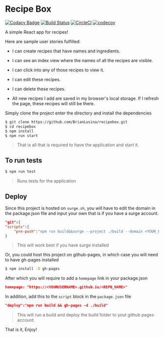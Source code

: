 # Recipe Box

[![Codacy Badge](https://api.codacy.com/project/badge/Grade/e3240ed89a234218adf0e31868e76089)](https://www.codacy.com/app/BrianLusina/recipebox?utm_source=github.com&utm_medium=referral&utm_content=BrianLusina/recipebox&utm_campaign=badger)
[![Build Status](https://travis-ci.org/BrianLusina/recipebox.svg?branch=master)](https://travis-ci.org/BrianLusina/recipebox)
[![CircleCI](https://circleci.com/gh/BrianLusina/recipebox.svg?style=svg)](https://circleci.com/gh/BrianLusina/recipebox)
[![codecov](https://codecov.io/gh/BrianLusina/recipebox/branch/master/graph/badge.svg)](https://codecov.io/gh/BrianLusina/recipebox)

A simple React app for recipes!

Here are sample user stories fulfilled:

+ I can create recipes that have names and ingredients.

+ I can see an index view where the names of all the recipes are visible.

+ I can click into any of those recipes to view it.

+ I can edit these recipes.

+ I can delete these recipes.

+ All new recipes I add are saved in my browser's local storage. If I refresh the page, these recipes will still be there.


Simply clone the project enter the directory and install the dependencies

``` sh
$ git clone https://github.com/BrianLusina/recipebox.git
$ cd recipebox
$ npm install
$ npm run start
```
> That is all that is required to have the application and start it.

## To run tests

``` sh
$ npm run test
```
> Runs tests for the application

## Deploy

Since this project is hosted on `surge.sh`, you will have to edit the domain in the package.json file and input your own
that is if you have a surge account.

``` json
"git":{
"scripts":{
	"pre-push":"npm run build&&surge --project ./build --domain <YOUR_DOMAIN_NAME>.surge.sh"
}
```
> This will work best if you have surge installed


Or, you could host this project on github-pages, in which case you will need to have gh-pages installed

``` sh
$ npm install -D gh-pages
```

After which you will require to add a `homepage` link in your package.json

``` json
homepage: "https://<YOURUSERNAME>.github.io/<REPO_NAME>"
```

In addition, add this to the `script` block in the `package.json` file

``` json
"deploy":"npm run build && gh-pages -d ./build"
```
> This will run a build and deploy the build folder to yout github pages account.


That is it, Enjoy!